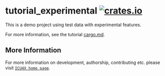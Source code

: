 # tutorial_experimental [![crates.io](https://img.shields.io/crates/v/tutorial_experimental)](https://crates.io/crates/tutorial_experimental)

This is a demo project using test data with experimental features.

For more information, see the tutorial [cargo.md](../../cargo.md).

## More Information

For more information on development, authorship, contributing etc. please visit [`ICU4X home page`](https://github.com/unicode-org/icu4x).
